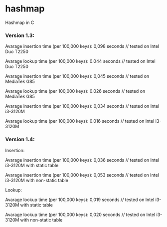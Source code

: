 # hashmap
Hashmap in C

### Version 1.3:

Avarage insertion time (per 100,000 keys): 0,098 seconds // tested on Intel Duo T2250

Avarage lookup time (per 100,000 keys): 0.044 seconds // tested on Intel Duo T2250

Avarage insertion time (per 100,000 keys): 0,045 seconds // tested on MediaTek G85

Avarage lookup time (per 100,000 keys): 0.026 seconds // tested on MediaTek G85

Avarage insertion time (per 100,000 keys): 0,034 seconds // tested on Intel i3-3120M

Avarage lookup time (per 100,000 keys): 0.016 seconds // tested on Intel i3-3120M

### Version 1.4:

Insertion:

Avarage insertion time (per 100,000 keys): 0,036 seconds // tested on Intel i3-3120M with static table

Avarage insertion time (per 100,000 keys): 0,053 seconds // tested on Intel i3-3120M with non-static table

Lookup:

Avarage lookup time (per 100,000 keys): 0,019 seconds // tested on Intel i3-3120M with static table

Avarage lookup time (per 100,000 keys): 0,020 seconds // tested on Intel i3-3120M with non-static table


